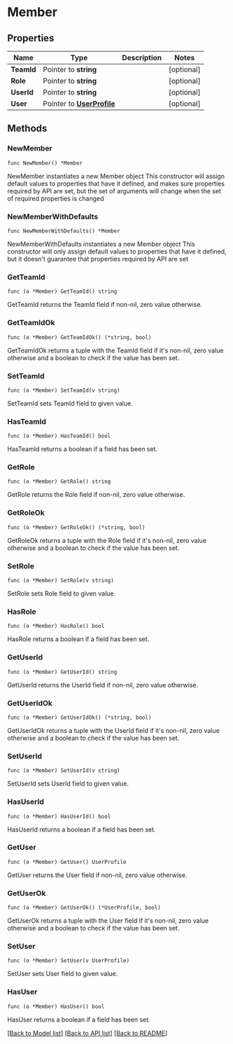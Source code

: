 # Member

## Properties

Name | Type | Description | Notes
------------ | ------------- | ------------- | -------------
**TeamId** | Pointer to **string** |  | [optional] 
**Role** | Pointer to **string** |  | [optional] 
**UserId** | Pointer to **string** |  | [optional] 
**User** | Pointer to [**UserProfile**](UserProfile.md) |  | [optional] 

## Methods

### NewMember

`func NewMember() *Member`

NewMember instantiates a new Member object
This constructor will assign default values to properties that have it defined,
and makes sure properties required by API are set, but the set of arguments
will change when the set of required properties is changed

### NewMemberWithDefaults

`func NewMemberWithDefaults() *Member`

NewMemberWithDefaults instantiates a new Member object
This constructor will only assign default values to properties that have it defined,
but it doesn't guarantee that properties required by API are set

### GetTeamId

`func (o *Member) GetTeamId() string`

GetTeamId returns the TeamId field if non-nil, zero value otherwise.

### GetTeamIdOk

`func (o *Member) GetTeamIdOk() (*string, bool)`

GetTeamIdOk returns a tuple with the TeamId field if it's non-nil, zero value otherwise
and a boolean to check if the value has been set.

### SetTeamId

`func (o *Member) SetTeamId(v string)`

SetTeamId sets TeamId field to given value.

### HasTeamId

`func (o *Member) HasTeamId() bool`

HasTeamId returns a boolean if a field has been set.

### GetRole

`func (o *Member) GetRole() string`

GetRole returns the Role field if non-nil, zero value otherwise.

### GetRoleOk

`func (o *Member) GetRoleOk() (*string, bool)`

GetRoleOk returns a tuple with the Role field if it's non-nil, zero value otherwise
and a boolean to check if the value has been set.

### SetRole

`func (o *Member) SetRole(v string)`

SetRole sets Role field to given value.

### HasRole

`func (o *Member) HasRole() bool`

HasRole returns a boolean if a field has been set.

### GetUserId

`func (o *Member) GetUserId() string`

GetUserId returns the UserId field if non-nil, zero value otherwise.

### GetUserIdOk

`func (o *Member) GetUserIdOk() (*string, bool)`

GetUserIdOk returns a tuple with the UserId field if it's non-nil, zero value otherwise
and a boolean to check if the value has been set.

### SetUserId

`func (o *Member) SetUserId(v string)`

SetUserId sets UserId field to given value.

### HasUserId

`func (o *Member) HasUserId() bool`

HasUserId returns a boolean if a field has been set.

### GetUser

`func (o *Member) GetUser() UserProfile`

GetUser returns the User field if non-nil, zero value otherwise.

### GetUserOk

`func (o *Member) GetUserOk() (*UserProfile, bool)`

GetUserOk returns a tuple with the User field if it's non-nil, zero value otherwise
and a boolean to check if the value has been set.

### SetUser

`func (o *Member) SetUser(v UserProfile)`

SetUser sets User field to given value.

### HasUser

`func (o *Member) HasUser() bool`

HasUser returns a boolean if a field has been set.


[[Back to Model list]](../README.md#documentation-for-models) [[Back to API list]](../README.md#documentation-for-api-endpoints) [[Back to README]](../README.md)


